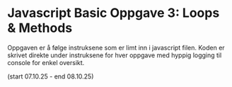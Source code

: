 # Javascript Basic Oppgave 3: Loops & Methods

Oppgaven er å følge instruksene som er limt inn i javascript filen.
Koden er skrivet direkte under instruksene for hver oppgave med hyppig logging til console for enkel oversikt.

(start 07.10.25 - end 08.10.25)
